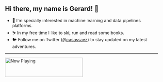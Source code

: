 ## Hi there, my name is Gerard! 👋

- 🔭 I'm specially interested in machine learning and data pipelines platforms. 
- ⛷ In my free time I like to ski, run and read some books. 
- 🐦 Follow me on Twitter ([@casassaez](http://twitter.com/casassaez)) to stay updated on my latest adventures.

----------

<a href="https://now-playing-profile-lyart.vercel.app/now-playing?open">
    <img src="https://now-playing-profile-lyart.vercel.app/now-playing" width="256" height="64" alt="Now Playing">
</a>
